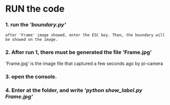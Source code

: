 # RUN the code
### 1. run the **_'boundary.py'_**
    after 'Frame' image showed, enter the ESC key. Then, the boundary will be showed on the image.
### 2. After run 1, there must be generated the file 'Frame.jpg'
'Frame.jpg' is the image file that captured a few seconds ago by pi-camera
### 3. open the console.
### 4. Enter at the folder, and write **_'python show_label.py Frame.jpg'_**
